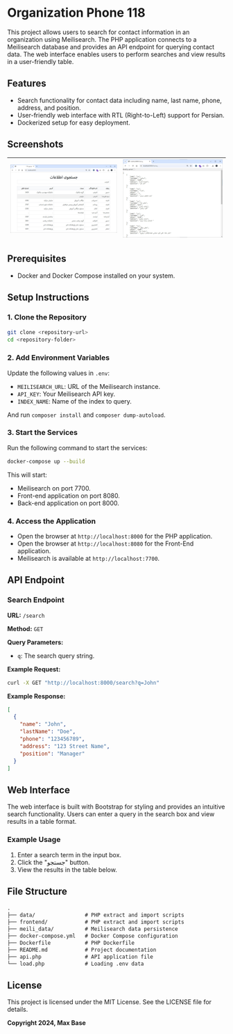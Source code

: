# Organization Phone 118

This project allows users to search for contact information in an organization using Meilisearch. The PHP application connects to a Meilisearch database and provides an API endpoint for querying contact data. The web interface enables users to perform searches and view results in a user-friendly table.

## Features

- Search functionality for contact data including name, last name, phone, address, and position.
- User-friendly web interface with RTL (Right-to-Left) support for Persian.
- Dockerized setup for easy deployment.

## Screenshots

| ![Organization Phone 118 - Screenshot 1](screenshot/1.jpg) | ![Organization Phone 118 - Screenshot 2](screenshot/2.jpg) |
|----------------------------------|----------------------------------|

## Prerequisites

- Docker and Docker Compose installed on your system.

## Setup Instructions

### 1. Clone the Repository

```bash
git clone <repository-url>
cd <repository-folder>
```

### 2. Add Environment Variables

Update the following values in `.env`:

- `MEILISEARCH_URL`: URL of the Meilisearch instance.
- `API_KEY`: Your Meilisearch API key.
- `INDEX_NAME`: Name of the index to query.

And run `composer install` and `composer dump-autoload`.

### 3. Start the Services

Run the following command to start the services:

```bash
docker-compose up --build
```

This will start:

- Meilisearch on port 7700.
- Front-end application on port 8080.
- Back-end application on port 8000.

### 4. Access the Application

- Open the browser at `http://localhost:8000` for the PHP application.
- Open the browser at `http://localhost:8080` for the Front-End application.
- Meilisearch is available at `http://localhost:7700`.

## API Endpoint

### Search Endpoint

**URL:** `/search`

**Method:** `GET`

**Query Parameters:**
- `q`: The search query string.

**Example Request:**

```bash
curl -X GET "http://localhost:8000/search?q=John"
```

**Example Response:**
```json
[
  {
    "name": "John",
    "lastName": "Doe",
    "phone": "123456789",
    "address": "123 Street Name",
    "position": "Manager"
  }
]
```

## Web Interface

The web interface is built with Bootstrap for styling and provides an intuitive search functionality. Users can enter a query in the search box and view results in a table format.

### Example Usage

1. Enter a search term in the input box.
2. Click the "جستجو" button.
3. View the results in the table below.

## File Structure

```
.
├── data/                # PHP extract and import scripts
├── frontend/            # PHP extract and import scripts
├── meili_data/          # Meilisearch data persistence
├── docker-compose.yml   # Docker Compose configuration
├── Dockerfile           # PHP Dockerfile
├── README.md            # Project documentation
├── api.php              # API application file
└── load.php             # Loading .env data
```

## License

This project is licensed under the MIT License. See the LICENSE file for details.

**Copyright 2024, Max Base**
